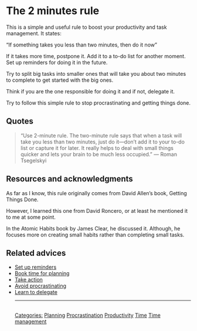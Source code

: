 # The 2 minutes rule

This is a simple and useful rule to boost your productivity and task management. It states:

“If something takes you less than two minutes, then do it now”

If it takes more time, postpone it. Add it to a to-do list for another moment. Set up reminders for doing it in the future.

Try to split big tasks into smaller ones that will take you about two minutes to complete to get started with the big ones.

Think if you are the one responsible for doing it and if not, delegate it.

Try to follow this simple rule to stop procrastinating and getting things done.

## Quotes

> “Use 2-minute rule. The two-minute rule says that when a task will take you less than two minutes, just do it—don’t add it to your to-do list or capture it for later. It really helps to deal with small things quicker and lets your brain to be much less occupied.” — Roman Tsegelskyi

## Resources and acknowledgments

As far as I know, this rule originally comes from David Allen’s book, Getting Things Done.

However, I learned this one from David Roncero, or at least he mentioned it to me at some point.

In the Atomic Habits book by James Clear, he discussed it. Although, he focuses more on creating small habits rather than completing small tasks.

## Related advices

- [Set up reminders](../Set%20up%20reminders/index.md)
- [Book time for planning](../Book%20time%20for%20planning/index.md)
- [Take action](../Take%20action/index.md)
- [Avoid procrastinating](../Avoid%20procrastinating/index.md)
- [Learn to delegate](../Learn%20to%20delegate/index.md)<hr/><br/>[Categories:](Categories/index.md) [Planning](Categories/Planning.md) [Procrastination](Categories/Procrastination.md) [Productivity](Categories/Productivity.md) [Time](Categories/Time.md) [Time management](Categories/Time%20management.md)
